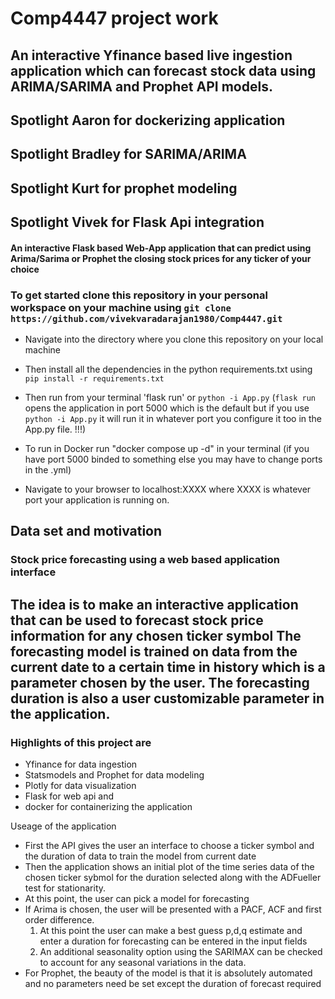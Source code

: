 # Comp4447 project work 
## An interactive Yfinance based live ingestion application which can forecast stock data using ARIMA/SARIMA and Prophet API models. 
## Spotlight  Aaron for dockerizing application 
## Spotlight Bradley for SARIMA/ARIMA 
## Spotlight Kurt for prophet modeling 
## Spotlight Vivek for Flask Api integration

#### An interactive Flask based Web-App application that can predict using Arima/Sarima or Prophet the closing stock prices for any ticker of your choice


### To get started clone this repository in your personal workspace on your machine using `git clone https://github.com/vivekvaradarajan1980/Comp4447.git`

- Navigate into the directory where you clone this repository on your local machine

- Then install all the dependencies in the python requirements.txt using `pip install -r requirements.txt`

- Then run from your terminal 'flask run' or `python -i App.py`
(`flask run` opens the application in port 5000 which is the default but if you use `python -i App.py` it will run it in whatever port you configure it too in the App.py file. !!!)

- To run in Docker run "docker compose up -d" in your terminal (if you have port 5000 binded to something else you may have to change ports in the .yml)  

- Navigate to your browser to localhost:XXXX where XXXX is whatever port your application is running on.

## Data set and motivation
### Stock price forecasting using a web based application interface
## The idea is to make an interactive application that can be used to forecast stock price information for any chosen ticker symbol The forecasting model is trained on data from the current date to a certain time in history which is a parameter chosen by the user. The forecasting duration is also a user customizable parameter in the application.
### Highlights of this project are 
- Yfinance for data ingestion
- Statsmodels and Prophet for data modeling
- Plotly for data visualization
- Flask for web api and 
- docker for containerizing the application

Useage of the application
- First the API gives the user an interface to choose a ticker symbol and the duration of data to train the model from current date
- Then the application shows an initial plot of the time series data of the chosen ticker sybmol for the duration selected along with the ADFueller test for stationarity.
- At this point, the user can pick a model for forecasting
- If Arima is chosen, the user will be presented with a PACF, ACF and first order difference. 
  1. At this point the user can make a best guess p,d,q estimate and enter a duration for forecasting can be entered in the input fields
  2. An additional seasonality option using the SARIMAX can be checked to account for any seasonal variations in the data.
- For Prophet, the beauty of the model is that it is absolutely automated and no parameters need be set except the duration of forecast required
